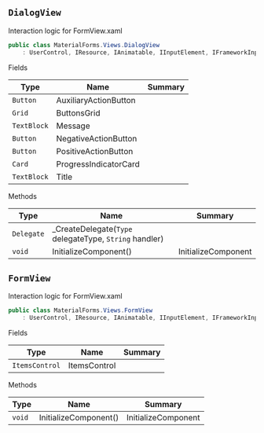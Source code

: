 ## `DialogView`

Interaction logic for FormView.xaml
```csharp
public class MaterialForms.Views.DialogView
    : UserControl, IResource, IAnimatable, IInputElement, IFrameworkInputElement, ISupportInitialize, IHaveResources, IQueryAmbient, IAddChild, IComponentConnector

```

Fields

| Type | Name | Summary | 
| --- | --- | --- | 
| `Button` | AuxiliaryActionButton |  | 
| `Grid` | ButtonsGrid |  | 
| `TextBlock` | Message |  | 
| `Button` | NegativeActionButton |  | 
| `Button` | PositiveActionButton |  | 
| `Card` | ProgressIndicatorCard |  | 
| `TextBlock` | Title |  | 


Methods

| Type | Name | Summary | 
| --- | --- | --- | 
| `Delegate` | _CreateDelegate(`Type` delegateType, `String` handler) |  | 
| `void` | InitializeComponent() | InitializeComponent | 


## `FormView`

Interaction logic for FormView.xaml
```csharp
public class MaterialForms.Views.FormView
    : UserControl, IResource, IAnimatable, IInputElement, IFrameworkInputElement, ISupportInitialize, IHaveResources, IQueryAmbient, IAddChild, IComponentConnector

```

Fields

| Type | Name | Summary | 
| --- | --- | --- | 
| `ItemsControl` | ItemsControl |  | 


Methods

| Type | Name | Summary | 
| --- | --- | --- | 
| `void` | InitializeComponent() | InitializeComponent | 


